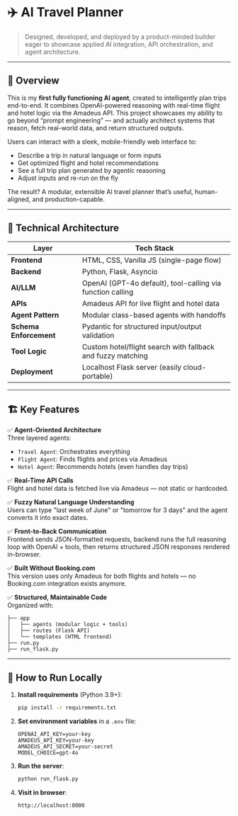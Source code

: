 # ✈️ AI Travel Planner
> Designed, developed, and deployed by a product-minded builder eager to showcase applied AI integration, API orchestration, and agent architecture.

---

## 🧠 Overview

This is my **first fully functioning AI agent**, created to intelligently plan trips end-to-end. It combines OpenAI-powered reasoning with real-time flight and hotel logic via the Amadeus API. This project showcases my ability to go beyond “prompt engineering” — and actually architect systems that reason, fetch real-world data, and return structured outputs.

Users can interact with a sleek, mobile-friendly web interface to:

- Describe a trip in natural language or form inputs
- Get optimized flight and hotel recommendations
- See a full trip plan generated by agentic reasoning
- Adjust inputs and re-run on the fly

The result? A modular, extensible AI travel planner that’s useful, human-aligned, and production-capable.

---

## 🧩 Technical Architecture

| Layer                  | Tech Stack                                     |
|------------------------|-----------------------------------------------|
| **Frontend**           | HTML, CSS, Vanilla JS (single-page flow)      |
| **Backend**            | Python, Flask, Asyncio                        |
| **AI/LLM**             | OpenAI (GPT-4o default), tool-calling via function calling |
| **APIs**               | Amadeus API for live flight and hotel data    |
| **Agent Pattern**      | Modular class-based agents with handoffs      |
| **Schema Enforcement** | Pydantic for structured input/output validation |
| **Tool Logic**         | Custom hotel/flight search with fallback and fuzzy matching |
| **Deployment**         | Localhost Flask server (easily cloud-portable) |

---

## 🏗️ Key Features

✅ **Agent-Oriented Architecture**  
Three layered agents:
- `Travel Agent`: Orchestrates everything
- `Flight Agent`: Finds flights and prices via Amadeus
- `Hotel Agent`: Recommends hotels (even handles day trips)

✅ **Real-Time API Calls**  
Flight and hotel data is fetched live via Amadeus — not static or hardcoded.

✅ **Fuzzy Natural Language Understanding**  
Users can type "last week of June" or "tomorrow for 3 days" and the agent converts it into exact dates.

✅ **Front-to-Back Communication**  
Frontend sends JSON-formatted requests, backend runs the full reasoning loop with OpenAI + tools, then returns structured JSON responses rendered in-browser.

✅ **Built Without Booking.com**  
This version uses only Amadeus for both flights and hotels — no Booking.com integration exists anymore.

✅ **Structured, Maintainable Code**  
Organized with:
```
├── app
│   ├── agents (modular logic + tools)
│   ├── routes (Flask API)
│   └── templates (HTML frontend)
├── run.py
├── run_flask.py
```

---

## 🚀 How to Run Locally

1. **Install requirements** (Python 3.9+):
   ```bash
   pip install -r requirements.txt
   ```

2. **Set environment variables** in a `.env` file:
   ```
   OPENAI_API_KEY=your-key
   AMADEUS_API_KEY=your-key
   AMADEUS_API_SECRET=your-secret
   MODEL_CHOICE=gpt-4o
   ```

3. **Run the server**:
   ```bash
   python run_flask.py
   ```

4. **Visit in browser**:
   ```
   http://localhost:8000
   ```
